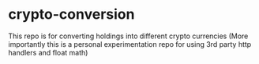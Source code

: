 # crypto-conversion
This repo is for converting holdings into different crypto currencies
(More importantly this is a personal experimentation repo for using 3rd party http handlers and float math)
